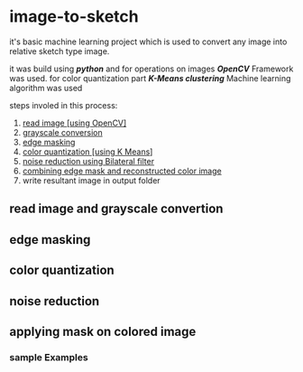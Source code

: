 # image-to-sketch
it's basic machine learning project which is used to convert any image into relative sketch type image.

it was build using ___python___ and for operations on images ___OpenCV___ Framework was used. for color quantization part ___K-Means clustering___ Machine learning algorithm was used

steps involed in this process:
1. [read image [using OpenCV]](#read-image-and-grayscale-convertion)
2. [grayscale conversion](#read-image-and-grayscale-convertion)
3. [edge masking](#color-quantization)
4. [color quantization [using K Means]](#edge-masking)
5. [noise reduction using Bilateral filter](#noise-reduction)
6. [combining edge mask and reconstructed color image](#applying-mask-on-colored-image)
7. write resultant image in output folder

## read image and grayscale convertion 

## edge masking

## color quantization 

## noise reduction 

## applying mask on colored image

### sample Examples  
